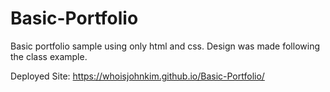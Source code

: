 # Basic-Portfolio
Basic portfolio sample using only html and css. Design was made following the class example.

Deployed Site: https://whoisjohnkim.github.io/Basic-Portfolio/
